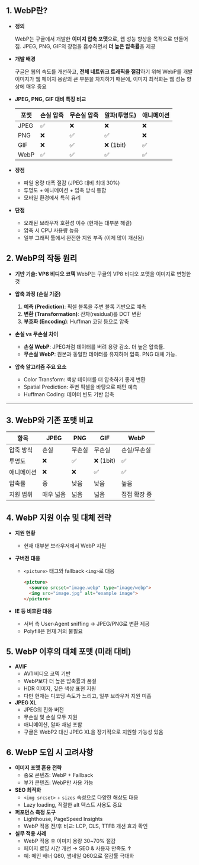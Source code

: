 ## **1. WebP란?**

- **정의**
    
    WebP는 구글에서 개발한 **이미지 압축 포맷**으로, 웹 성능 향상을 목적으로 만들어짐.
    JPEG, PNG, GIF의 장점을 흡수하면서 **더 높은 압축률**을 제공
    
- **개발 배경**
    
    구글은 웹의 속도를 개선하고, **전체 네트워크 트래픽을 절감**하기 위해 WebP를 개발
    이미지가 웹 페이지 용량의 큰 부분을 차지하기 때문에, 이미지 최적화는 웹 성능 향상에 매우 중요
    
- **JPEG, PNG, GIF 대비 특징 비교**
    
    
    | 포맷 | 손실 압축 | 무손실 압축 | 알파(투명도) | 애니메이션 |
    | --- | --- | --- | --- | --- |
    | JPEG | ✅ | ❌ | ❌ | ❌ |
    | PNG | ❌ | ✅ | ✅ | ❌ |
    | GIF | ❌ | ✅ | ❌ (1bit) | ✅ |
    | WebP | ✅ | ✅ | ✅ | ✅ |
- **장점**
    - 파일 용량 대폭 절감 (JPEG 대비 최대 30%)
    - 투명도 + 애니메이션 + 압축 방식 통합
    - 모바일 환경에서 특히 유리
- **단점**
    - 오래된 브라우저 호환성 이슈 (현재는 대부분 해결)
    - 압축 시 CPU 사용량 높음
    - 일부 그래픽 툴에서 완전한 지원 부족 (이제 많이 개선됨)


## **2. WebP의 작동 원리**

- **기반 기술: VP8 비디오 코덱**
    WebP는 구글의 VP8 비디오 포맷을 이미지로 변형한 것
    
- **압축 과정 (손실 기준)**
    1. **예측 (Prediction)**: 픽셀 블록을 주변 블록 기반으로 예측
    2. **변환 (Transformation)**: 잔차(residual)를 DCT 변환
    3. **부호화 (Encoding)**: Huffman 코딩 등으로 압축
- **손실 vs 무손실 차이**
    - **손실 WebP**: JPEG처럼 데이터를 버려 용량 감소. 더 높은 압축률.
    - **무손실 WebP**: 원본과 동일한 데이터를 유지하며 압축. PNG 대체 가능.
- **압축 알고리즘 주요 요소**
    - Color Transform: 색상 데이터를 더 압축하기 좋게 변환
    - Spatial Prediction: 주변 픽셀을 바탕으로 패턴 예측
    - Huffman Coding: 데이터 빈도 기반 압축

---

## **3. WebP와 기존 포맷 비교**

| 항목 | JPEG | PNG | GIF | WebP |
| --- | --- | --- | --- | --- |
| 압축 방식 | 손실 | 무손실 | 무손실 | 손실/무손실 |
| 투명도 | ❌ | ✅ | ❌ (1bit) | ✅ |
| 애니메이션 | ❌ | ❌ | ✅ | ✅ |
| 압축률 | 중 | 낮음 | 낮음 | 높음 |
| 지원 범위 | 매우 넓음 | 넓음 | 넓음 | 점점 확장 중 |

## **4. WebP 지원 이슈 및 대체 전략**

- **지원 현황**
    - 현재 대부분 브라우저에서 WebP 지원
- **구버전 대응**
    - `<picture>` 태그와 fallback `<img>`로 대응
        
        ```html
        <picture>
          <source srcset="image.webp" type="image/webp">
          <img src="image.jpg" alt="example image">
        </picture>
        
        ```
        
- **IE 등 비호환 대응**
    - 서버 측 User-Agent sniffing → JPEG/PNG로 변환 제공
    - Polyfill은 현재 거의 불필요

## **5. WebP 이후의 대체 포맷 (미래 대비)**

- **AVIF**
    - AV1 비디오 코덱 기반
    - WebP보다 더 높은 압축률과 품질
    - HDR 이미지, 깊은 색상 표현 지원
    - 다만 현재는 디코딩 속도가 느리고, 일부 브라우저 지원 미흡
- **JPEG XL**
    - JPEG의 진화 버전
    - 무손실 및 손실 모두 지원
    - 애니메이션, 알파 채널 포함
    - 구글은 WebP2 대신 JPEG XL을 장기적으로 지원할 가능성 있음

## **6. WebP 도입 시 고려사항**

- **이미지 포맷 혼용 전략**
    - 중요 콘텐츠: WebP + Fallback
    - 부가 콘텐츠: WebP만 사용 가능
- **SEO 최적화**
    - `<img srcset>` + `sizes` 속성으로 다양한 해상도 대응
    - Lazy loading, 적절한 alt 텍스트 사용도 중요
- **퍼포먼스 측정 도구**
    - Lighthouse, PageSpeed Insights
    - WebP 적용 전/후 비교: LCP, CLS, TTFB 개선 효과 확인
- **실무 적용 사례**
    - WebP 적용 후 이미지 용량 30~70% 절감
    - 페이지 로딩 시간 개선 → SEO & 사용자 만족도 ↑
    - 예: 메인 배너 Q80, 썸네일 Q60으로 절감률 극대화